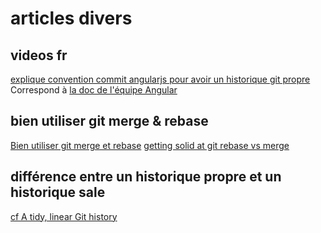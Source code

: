 # articles divers

## videos fr

[explique convention commit angularjs pour avoir un historique git propre](http://www.parleys.com/play/535a2846e4b03397a8eee892/chapter18/about)
Correspond à [la doc de l'équipe Angular](https://github.com/MarcLoupias/github_memo_repo/blob/master/angular/angular.commit-msg-convention.git.txt)

## bien utiliser git merge & rebase

[Bien utiliser git merge et rebase](http://www.git-attitude.fr/2014/05/04/bien-utiliser-git-merge-et-rebase/)
[getting solid at git rebase vs merge](https://medium.com/@porteneuve/getting-solid-at-git-rebase-vs-merge-4fa1a48c53aa)

## différence entre un historique propre et un historique sale

[cf A tidy, linear Git history](http://www.bitsnbites.eu/?p=221)
